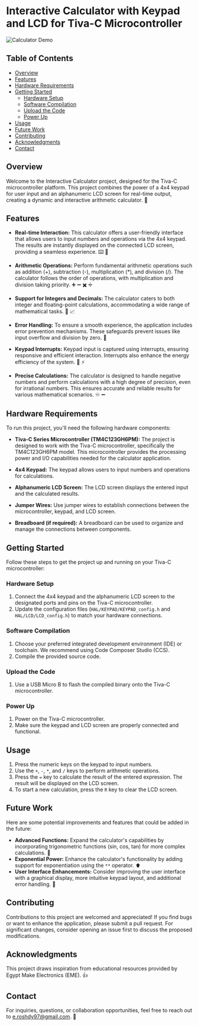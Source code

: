 # Interactive Calculator with Keypad and LCD for Tiva-C Microcontroller

![Calculator Demo](demo.gif)

## Table of Contents

- [Overview](#overview)
- [Features](#features)
- [Hardware Requirements](#hardware-requirements)
- [Getting Started](#getting-started)
  - [Hardware Setup](#hardware-setup)
  - [Software Compilation](#software-compilation)
  - [Upload the Code](#upload-the-code)
  - [Power Up](#power-up)
- [Usage](#usage)
- [Future Work](#future-work)
- [Contributing](#contributing)
- [Acknowledgments](#acknowledgments)
- [Contact](#contact)

## Overview

Welcome to the Interactive Calculator project, designed for the Tiva-C microcontroller platform. This project combines the power of a 4x4 keypad for user input and an alphanumeric LCD screen for real-time output, creating a dynamic and interactive arithmetic calculator. :rocket:

## Features

- **Real-time Interaction:** This calculator offers a user-friendly interface that allows users to input numbers and operations via the 4x4 keypad. The results are instantly displayed on the connected LCD screen, providing a seamless experience. :keyboard: :1234:

- **Arithmetic Operations:** Perform fundamental arithmetic operations such as addition (+), subtraction (-), multiplication (*), and division (/). The calculator follows the order of operations, with multiplication and division taking priority. :heavy_plus_sign: :heavy_minus_sign: :heavy_multiplication_x: :heavy_division_sign:

- **Support for Integers and Decimals:** The calculator caters to both integer and floating-point calculations, accommodating a wide range of mathematical tasks. :1234: :chart_with_upwards_trend:

- **Error Handling:** To ensure a smooth experience, the application includes error prevention mechanisms. These safeguards prevent issues like input overflow and division by zero. :no_entry_sign:

- **Keypad Interrupts:** Keypad input is captured using interrupts, ensuring responsive and efficient interaction. Interrupts also enhance the energy efficiency of the system. :electric_plug: :zap:

- **Precise Calculations:** The calculator is designed to handle negative numbers and perform calculations with a high degree of precision, even for irrational numbers. This ensures accurate and reliable results for various mathematical scenarios. :infinity: :heavy_minus_sign:

## Hardware Requirements

To run this project, you'll need the following hardware components:

- **Tiva-C Series Microcontroller (TM4C123GH6PM):** The project is designed to work with the Tiva-C microcontroller, specifically the TM4C123GH6PM model. This microcontroller provides the processing power and I/O capabilities needed for the calculator application.

- **4x4 Keypad:** The keypad allows users to input numbers and operations for calculations.

- **Alphanumeric LCD Screen:** The LCD screen displays the entered input and the calculated results.

- **Jumper Wires:** Use jumper wires to establish connections between the microcontroller, keypad, and LCD screen.

- **Breadboard (if required):** A breadboard can be used to organize and manage the connections between components.

## Getting Started

Follow these steps to get the project up and running on your Tiva-C microcontroller:

### Hardware Setup

1. Connect the 4x4 keypad and the alphanumeric LCD screen to the designated ports and pins on the Tiva-C microcontroller.
2. Update the configuration files (`HAL/KEYPAD/KEYPAD_config.h` and `HAL/LCD/LCD_config.h`) to match your hardware connections.

### Software Compilation

1. Choose your preferred integrated development environment (IDE) or toolchain. We recommend using Code Composer Studio (CCS).
2. Compile the provided source code.

### Upload the Code

1. Use a USB Micro B to flash the compiled binary onto the Tiva-C microcontroller.

### Power Up

1. Power on the Tiva-C microcontroller.
2. Make sure the keypad and LCD screen are properly connected and functional.

## Usage

1. Press the numeric keys on the keypad to input numbers.
2. Use the `+`, `-`, `*`, and `/` keys to perform arithmetic operations.
3. Press the `=` key to calculate the result of the entered expression. The result will be displayed on the LCD screen.
4. To start a new calculation, press the `R` key to clear the LCD screen.

## Future Work

Here are some potential improvements and features that could be added in the future:

- **Advanced Functions:** Expand the calculator's capabilities by incorporating trigonometric functions (sin, cos, tan) for more complex calculations. :triangular_ruler:
- **Exponential Power:** Enhance the calculator's functionality by adding support for exponentiation using the `**` operator. :arrow_up:
- **User Interface Enhancements:** Consider improving the user interface with a graphical display, more intuitive keypad layout, and additional error handling. :art:

## Contributing

Contributions to this project are welcomed and appreciated! If you find bugs or want to enhance the application, please submit a pull request. For significant changes, consider opening an issue first to discuss the proposed modifications.

## Acknowledgments

This project draws inspiration from educational resources provided by Egypt Make Electronics (EME). :thumbsup:

## Contact

For inquiries, questions, or collaboration opportunities, feel free to reach out to <e.roshdy97@gmail.com>. :email:
